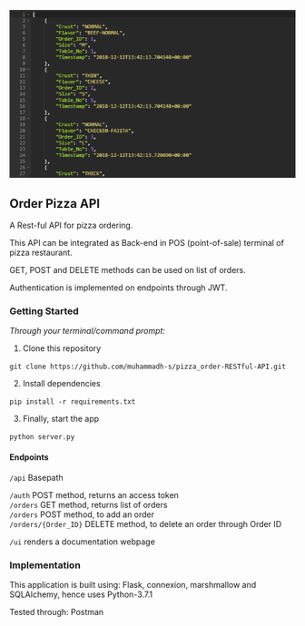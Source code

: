 ![GET method](rest-api-min.png)

## Order Pizza API

A Rest-ful API for pizza ordering.

This API can be integrated as Back-end in POS (point-of-sale) terminal 
of pizza restaurant.

GET, POST and DELETE methods can be used on list of orders.

Authentication is implemented on endpoints through JWT. 

### Getting Started

_Through your terminal/command prompt:_

1. Clone this repository

`git clone https://github.com/muhammadh-s/pizza_order-RESTful-API.git`

2. Install dependencies

`pip install -r requirements.txt`

3. Finally, start the app

`python server.py`

#### Endpoints

`/api` Basepath

`/auth` POST method, returns an access token </br>
`/orders` GET method, returns list of orders </br>
`/orders` POST method, to add an order </br>
`/orders/{Order_ID}` DELETE method, to delete an order through Order ID

`/ui` renders a documentation webpage 

### Implementation

This application is built using: Flask, connexion, marshmallow and
SQLAlchemy, hence uses Python-3.7.1

Tested through: Postman

